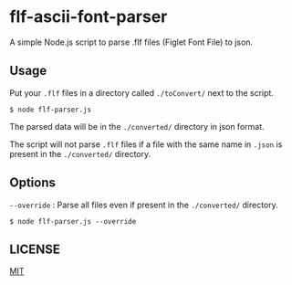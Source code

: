 # flf-ascii-font-parser
A simple Node.js script to parse .flf files (Figlet Font File) to json.

## Usage
Put your `.flf` files in a directory called `./toConvert/` next to the script.

    $ node flf-parser.js

The parsed data will be in the `./converted/` directory in json format.

The script will not parse `.flf` files if a file with the same name in `.json` is
present in the `./converted/` directory.

## Options

`--override` : Parse all files even if present in the `./converted/`
directory.

    $ node flf-parser.js --override

## LICENSE
[MIT](https://github.com/rigwild/flf-ascii-font-parser/blob/master/LICENSE)
